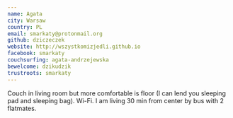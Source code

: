 ```yaml
---
name: Agata
city: Warsaw
country: PL
email: smarkaty@protonmail.org
github: dziczeczek
website: http://wszystkomizjedli.github.io
facebook: smarkaty
couchsurfing: agata-andrzejewska
bewelcome: dzikudzik
trustroots: smarkaty
---
```


Couch in living room but more comfortable is floor (I can lend you sleeping pad and sleeping bag). Wi-Fi.
I am living 30 min from center by bus with 2 flatmates.

